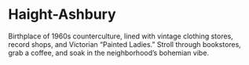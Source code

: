 # Haight-Ashbury

Birthplace of 1960s counterculture, lined with vintage clothing stores, record shops, and Victorian “Painted Ladies.” Stroll through bookstores, grab a coffee, and soak in the neighborhood’s bohemian vibe.
